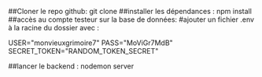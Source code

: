 ##Cloner le repo github:
git clone 
##installer les dépendances :
npm install
##accès au compte testeur sur la base de données:
#ajouter un fichier .env à la racine du dossier avec :

USER="monvieuxgrimoire7"
PASS="MoViGr7MdB"
SECRET_TOKEN="RANDOM_TOKEN_SECRET"

##lancer le backend :
nodemon server